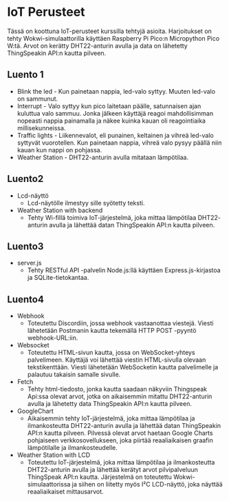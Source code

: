 # IoT Perusteet
Tässä on koottuna IoT-perusteet kurssilla tehtyjä asioita. Harjoitukset on tehty Wokwi-simulaattorilla käyttäen Raspberry Pi Pico:n Micropython Pico W:tä. Arvot on kerätty DHT22-anturin avulla ja data on lähetetty ThingSpeakin API:n kautta pilveen.

## Luento 1
- Blink the led
      - Kun painetaan nappia, led-valo syttyy. Muuten led-valo on sammunut.
- Interrupt
      - Valo syttyy kun pico laitetaan päälle, satunnaisen ajan kuluttua valo            sammuu. Jonka jälkeen käyttäjä reagoi mahdollisimman nopeasti nappia             painamalla ja näkee kuinka kauan oli reagointiaika millisekunneissa.
- Traffic lights
      - Liikennevalot, eli punainen, keltainen ja vihreä led-valo syttyvät               vuorotellen. Kun painetaan nappia, vihreä valo pysyy päällä niin kauan           kun nappi on pohjassa.
- Weather Station
      - DHT22-anturin avulla mitataan lämpötilaa.

## Luento2
- Lcd-näyttö
    - Lcd-näytölle ilmestyy sille syötetty teksti.
- Weather Station with backend
    - Tehty Wi-fillä toimiva IoT-järjestelmä, joka mittaa lämpötilaa DHT22-            anturin avulla ja lähettää datan ThingSpeakin API:n kautta pilveen.

## Luento3
- server.js
    - Tehty RESTful API -palvelin Node.js:llä käyttäen Express.js-kirjastoa ja         SQLite-tietokantaa.

## Luento4
- Webhook
    - Toteutettu Discordiin, jossa webhook vastaanottaa viestejä. Viesti               lähetetään Postmanin kautta tekemällä HTTP POST -pyyntö webhook-URL:iin.
- Websocket
    - Toteutettu HTML-sivun kautta, jossa on WebSocket-yhteys palvelimeen.             Käyttäjä voi lähettää viestin HTML-sivulla olevaan tekstikenttään. Viesti        lähetetään WebSocketin kautta palvelimelle ja palautuu takaisin samalle          sivulle.
- Fetch
    - Tehty html-tiedosto, jonka kautta saadaan näkyviin Thingspeak Api:ssa            olevat arvot, jotka on aikaisemmin mitattu DHT22-anturin avulla ja               lähetetty data ThingSpeakin API:n kautta pilveen.
- GoogleChart
    - Aikaisemmin tehty IoT-järjestelmä, joka mittaa lämpötilaa ja                     ilmankosteutta DHT22-anturin avulla ja lähettää datan ThingSpeakin               API:n kautta pilveen. Pilvessä olevat arvot haetaan Google Charts                pohjaiseen verkkosovellukseen, joka piirtää reaaliaikaisen graafin               lämpötilalle ja ilmankosteudelle.
- Weather Station with LCD
    - Toteutettu IoT-järjestelmä, joka mittaa lämpötilaa ja ilmankosteutta             DHT22-anturin avulla ja lähettää kerätyt arvot pilvipalveluun ThingSpeak         API:n kautta. Järjestelmä on toteutettu Wokwi-simulaattorissa ja                 siihen on liitetty myös I²C LCD-näyttö, joka näyttää                             reaaliaikaiset mittausarvot.


